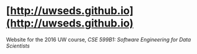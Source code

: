 # [http://uwseds.github.io](http://uwseds.github.io)
 
Website for the 2016 UW course, *CSE 599B1: Software Engineering for Data Scientists*
